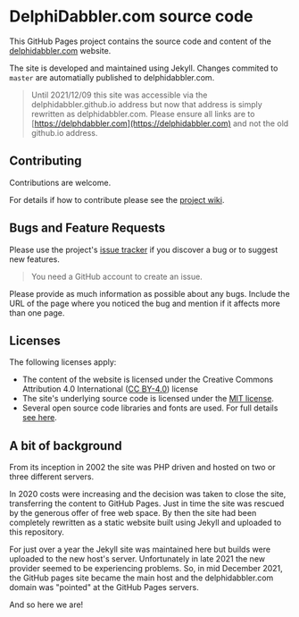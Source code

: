 # DelphiDabbler.com source code

This GitHub Pages project contains the source code and content of the [delphidabbler.com](https://delphidabbler.com) website.

The site is developed and maintained using Jekyll. Changes commited to `master` are automatially published to delphidabbler.com.

> Until 2021/12/09 this site was accessible via the delphidabbler.github.io address but now that address is simply rewritten as delphidabbler.com. Please ensure all links are to [https://delphdabbler.com](https://delphidabbler.com) and not the old github.io address.

## Contributing

Contributions are welcome.

For details if how to contribute please see the [project wiki](https://github.com/delphidabbler/delphidabbler.github.io/wiki).

## Bugs and Feature Requests

Please use the project's [issue tracker](https://github.com/delphidabbler/delphidabbler.github.io/issues) if you discover a bug or to suggest new features.

> You need a GitHub account to create an issue.

Please provide as much information as possible about any bugs. Include the URL of the page where you noticed the bug and mention if it affects more than one page.

## Licenses

The following licenses apply:

* The content of the website is licensed under the Creative Commons Attribution 4.0 International ([CC BY-4.0](https://creativecommons.org/licenses/by/4.0/)) license
* The site's underlying source code is licensed under the [MIT license](LICENSE.md).
* Several open source code libraries and fonts are used. For full details [see here](https://delphidabbler.com/credits#3rdparty).

## A bit of background

From its inception in 2002 the site was PHP driven and hosted on two or three different servers.

In 2020 costs were increasing and the decision was taken to close the site, transferring the content to GitHub Pages. Just in time the site was rescued by the generous offer of free web space. By then the site had been completely rewritten as a static website built using Jekyll and uploaded to this repository.

For just over a year the Jekyll site was maintained here but builds were uploaded to the new host's server. Unfortunately in late 2021 the new provider seemed to be experiencing problems. So, in mid December 2021, the GitHub pages site became the main host and the delphidabbler.com domain was "pointed" at the GitHub Pages servers.

And so here we are!
